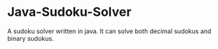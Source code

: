 # Java-Sudoku-Solver
A sudoku solver written in java. It can solve both decimal sudokus and binary sudokus.
